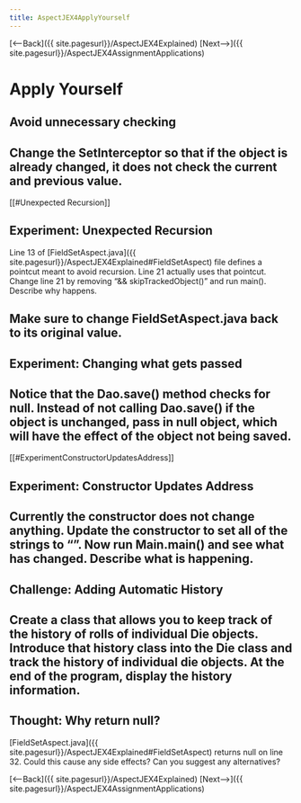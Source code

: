 ```yaml
---
title: AspectJEX4ApplyYourself
---
```

[<--Back]({{ site.pagesurl}}/AspectJEX4Explained) [Next-->]({{ site.pagesurl}}/AspectJEX4AssignmentApplications)

# Apply Yourself
## Avoid unnecessary checking
Change the SetInterceptor so that if the object is already changed, it does not check the current and previous value.
----
[[#Unexpected Recursion]]
## Experiment: Unexpected Recursion
Line 13 of [FieldSetAspect.java]({{ site.pagesurl}}/AspectJEX4Explained#FieldSetAspect) file defines a pointcut meant to avoid recursion. Line 21 actually uses that pointcut. Change line 21 by removing “&& skipTrackedObject()” and run main(). Describe why happens.

Make sure to change FieldSetAspect.java back to its original value.
----
## Experiment: Changing what gets passed
Notice that the Dao.save() method checks for null. Instead of not calling Dao.save() if the object is unchanged, pass in null object, which will have the effect of the object not being saved.
----
[[#ExperimentConstructorUpdatesAddress]]
## Experiment: Constructor Updates Address
Currently the constructor does not change anything. Update the constructor to set all of the strings to “”. Now run Main.main() and see what has changed. Describe what is happening.
----
## Challenge: Adding Automatic History
Create a class that allows you to keep track of the history of rolls of individual Die objects. Introduce that history class into the Die class and track the history of individual die objects. At the end of the program, display the history information.
----
## Thought: Why return null?
[FieldSetAspect.java]({{ site.pagesurl}}/AspectJEX4Explained#FieldSetAspect) returns null on line 32. Could this cause any side effects? Can you suggest any alternatives?

[<--Back]({{ site.pagesurl}}/AspectJEX4Explained) [Next-->]({{ site.pagesurl}}/AspectJEX4AssignmentApplications)
